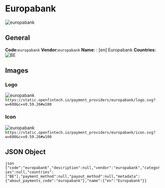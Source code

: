 # Europabank 
![europabank](https://static.openfintech.io/payment_providers/europabank/logo.svg?w=600&c=v0.59.26#w100) 
## General 
**Code:**`europabank` 
**Vendor:**`europabank` 
**Name:** 
:	[en] Europabank 
**Countries:** 
![BE](https://cdnjs.cloudflare.com/ajax/libs/flag-icon-css/3.3.0/flags/4x3/BE.svg#w24) 
 
## Images 
### Logo 
![europabank](https://static.openfintech.io/payment_providers/europabank/logo.svg?w=600&c=v0.59.26#w100) 
``` https://static.openfintech.io/payment_providers/europabank/logo.svg?w=600&c=v0.59.26#w100 ``` 
### Icon 
![europabank](https://static.openfintech.io/payment_providers/europabank/icon.svg?w=600&c=v0.59.26#w100) 
``` https://static.openfintech.io/payment_providers/europabank/icon.svg?w=600&c=v0.59.26#w100 ``` 
## JSON Object 
```json {"code":"europabank","description":null,"vendor":"europabank","categories":null,"countries":["BE"],"payment_method":null,"payout_method":null,"metadata":{"about_payments_code":"europabank"},"name":{"en":"Europabank"}} ``` 
